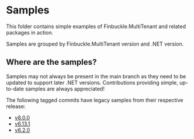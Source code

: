 # Samples

This folder contains simple examples of Finbuckle.MultiTenant and related packages in action.

Samples are grouped by Finbuckle.MultiTenant version and .NET version.

## Where are the samples?

Samples may not always be present in the main branch as they need to be updated to support later .NET versions. 
Contributions providing simple, up-to-date samples are always appreciated!

The following tagged commits have legacy samples from their respective release:
- [v8.0.0](https://github.com/Finbuckle/Finbuckle.MultiTenant/tree/v8.0.0/samples/)
- [v6.13.1](https://github.com/Finbuckle/Finbuckle.MultiTenant/tree/v6.13.1/samples/)
- [v6.2.0](https://github.com/Finbuckle/Finbuckle.MultiTenant/tree/v6.2.0/samples)